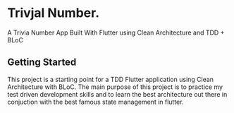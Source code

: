# Trivjal Number. 

A Trivia Number App Built With Flutter using Clean Architecture and TDD + BLoC

## Getting Started

This project is a starting point for a TDD Flutter application using Clean Architecture with BLoC.
The main purpose of this project is to practice my test driven development skills and to learn the best architecture 
out there in conjuction with the best famous state management in flutter.

